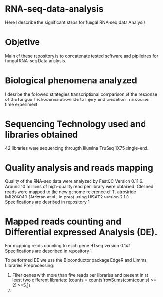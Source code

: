 # RNA-seq-data-analysis
Here I describe the significant steps for fungal RNA-seq data Analysis

# Objetive
Main of these repository is to concatenate tested software and pipileines for fungal  RNA-seq Data analysis.

# Biological phenomena analyzed 
I desribe the followed strategies transcriptional comparison of the response of the fungus Trichoderma atroviride to injury and predation in a course time experiment

# Sequencing Technology used and libraries obtained
42 libraries were sequencing througth Illumina TruSeq 1X75 single-end.


# Quality analysis and reads mapping

Quality of the RNA-seq data were analyzed by FastQC Version 0.11.6. Around 10 millions of high-quality read per library were obtained.
Cleaned reads were mapped to the new genome reference of T. atroviride IMI206040 (Atriztán et al., in prep) using HISAT2 version 2.1.0. Specifications are desribed in repository 1

# Mapped reads counting and Differential expressed Analysis (DE).
For mapping reads counting to each gene HTseq version 0.14.1. Specifications are described in repository 1

To performed DE we use the Bioconductor package EdgeR and Limma.
Libraries Preprocessing:
1. Filter genes with more than five reads per libraries and present in at least two different libraries: 
(counts = counts[rowSums(cpm(counts) >= 2) >=5,])
2. 
